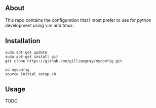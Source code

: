## About
This repo contains the configuration that I most prefer to use for python development using vim and tmux.

## Installation
```
sudo apt-get update
sudo apt-get install git
git clone https://github.com/gilliamgray/myconfig.git

cd myconfig
source initial_setup.sh
```

## Usage
TODO

